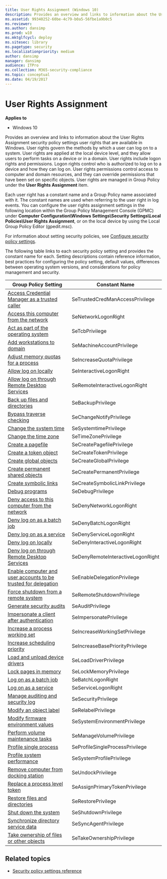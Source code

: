 ```yaml
---
title: User Rights Assignment (Windows 10)
description: Provides an overview and links to information about the User Rights Assignment security policy settings user rights that are available in Windows.
ms.assetid: 99340252-60be-4c79-b0a5-56fbe1a9b0c5
ms.reviewer:
ms.author: dansimp
ms.prod: w10
ms.mktglfcycl: deploy
ms.sitesec: library
ms.pagetype: security
ms.localizationpriority: medium
author: dansimp
manager: dansimp
audience: ITPro
ms.collection: M365-security-compliance
ms.topic: conceptual
ms.date: 04/19/2017
---
```


# User Rights Assignment

**Applies to**
-   Windows 10

Provides an overview and links to information about the User Rights Assignment security policy settings user rights that are available in Windows.
User rights govern the methods by which a user can log on to a system. User rights are applied at the local device level, and they allow users to perform tasks on a device or in a domain. User rights include logon rights and permissions. Logon rights control who is authorized to log on to a device and how they can log on. User rights permissions control access to computer and domain resources, and they can override permissions that have been set on specific objects. User rights are managed in Group Policy under the **User Rights Assignment** item.

Each user right has a constant name and a Group Policy name associated with it. The constant names are used when referring to the user right in log events. You can configure the user rights assignment settings in the following location within the Group Policy Management Console (GPMC) under
**Computer Configuration\\Windows Settings\\Security Settings\\Local Policies\\User Rights Assignment**, or on the local device by using the Local Group Policy Editor (gpedit.msc).

For information about setting security policies, see [Configure security policy settings](how-to-configure-security-policy-settings.md).

The following table links to each security policy setting and provides the constant name for each. Setting descriptions contain reference information, best practices for configuring the policy setting, default values, differences between operating system versions, and considerations for policy management and security.

| Group Policy Setting | Constant Name |
| - | - |
| [Access Credential Manager as a trusted caller](access-credential-manager-as-a-trusted-caller.md) | SeTrustedCredManAccessPrivilege|
| [Access this computer from the network](access-this-computer-from-the-network.md) | SeNetworkLogonRight|
| [Act as part of the operating system](act-as-part-of-the-operating-system.md) | SeTcbPrivilege|
| [Add workstations to domain](add-workstations-to-domain.md) | SeMachineAccountPrivilege|
| [Adjust memory quotas for a process](adjust-memory-quotas-for-a-process.md) | SeIncreaseQuotaPrivilege|
| [Allow log on locally](allow-log-on-locally.md) | SeInteractiveLogonRight|
| [Allow log on through Remote Desktop Services](allow-log-on-through-remote-desktop-services.md)| SeRemoteInteractiveLogonRight|
| [Back up files and directories](back-up-files-and-directories.md) | SeBackupPrivilege|
| [Bypass traverse checking](bypass-traverse-checking.md) | SeChangeNotifyPrivilege|
| [Change the system time](change-the-system-time.md) | SeSystemtimePrivilege|
| [Change the time zone](change-the-time-zone.md) | SeTimeZonePrivilege|
| [Create a pagefile](create-a-pagefile.md) | SeCreatePagefilePrivilege|
| [Create a token object](create-a-token-object.md) | SeCreateTokenPrivilege|
| [Create global objects](create-global-objects.md) | SeCreateGlobalPrivilege|
| [Create permanent shared objects](create-permanent-shared-objects.md) | SeCreatePermanentPrivilege|
| [Create symbolic links](create-symbolic-links.md) | SeCreateSymbolicLinkPrivilege|
| [Debug programs](debug-programs.md) | SeDebugPrivilege|
| [Deny access to this computer from the network](deny-access-to-this-computer-from-the-network.md)| SeDenyNetworkLogonRight |
| [Deny log on as a batch job](deny-log-on-as-a-batch-job.md) | SeDenyBatchLogonRight|
| [Deny log on as a service](deny-log-on-as-a-service.md) | SeDenyServiceLogonRight |
| [Deny log on locally](deny-log-on-locally.md) | SeDenyInteractiveLogonRight|
| [Deny log on through Remote Desktop Services](deny-log-on-through-remote-desktop-services.md)| SeDenyRemoteInteractiveLogonRight|
| [Enable computer and user accounts to be trusted for delegation](enable-computer-and-user-accounts-to-be-trusted-for-delegation.md)| SeEnableDelegationPrivilege|
| [Force shutdown from a remote system](force-shutdown-from-a-remote-system.md) | SeRemoteShutdownPrivilege|
| [Generate security audits](generate-security-audits.md) | SeAuditPrivilege|
| [Impersonate a client after authentication](impersonate-a-client-after-authentication.md)| SeImpersonatePrivilege|
| [Increase a process working set](increase-a-process-working-set.md) | SeIncreaseWorkingSetPrivilege|
| [Increase scheduling priority](increase-scheduling-priority.md) | SeIncreaseBasePriorityPrivilege|
| [Load and unload device drivers](load-and-unload-device-drivers.md) | SeLoadDriverPrivilege|
| [Lock pages in memory](lock-pages-in-memory.md) | SeLockMemoryPrivilege|
| [Log on as a batch job](log-on-as-a-batch-job.md) | SeBatchLogonRight|
| [Log on as a service](log-on-as-a-service.md) | SeServiceLogonRight|
| [Manage auditing and security log](manage-auditing-and-security-log.md)| SeSecurityPrivilege|
| [Modify an object label](modify-an-object-label.md) | SeRelabelPrivilege|
| [Modify firmware environment values](modify-firmware-environment-values.md)| SeSystemEnvironmentPrivilege|
| [Perform volume maintenance tasks](perform-volume-maintenance-tasks.md) | SeManageVolumePrivilege|
| [Profile single process](profile-single-process.md) | SeProfileSingleProcessPrivilege|
| [Profile system performance](profile-system-performance.md) | SeSystemProfilePrivilege|
| [Remove computer from docking station](remove-computer-from-docking-station.md) | SeUndockPrivilege|
| [Replace a process level token](replace-a-process-level-token.md) | SeAssignPrimaryTokenPrivilege|
| [Restore files and directories](restore-files-and-directories.md) | SeRestorePrivilege |
| [Shut down the system](shut-down-the-system.md) | SeShutdownPrivilege|
| [Synchronize directory service data](synchronize-directory-service-data.md)| SeSyncAgentPrivilege|
| [Take ownership of files or other objects](take-ownership-of-files-or-other-objects.md) | SeTakeOwnershipPrivilege|

## Related topics

- [Security policy settings reference](security-policy-settings-reference.md)
